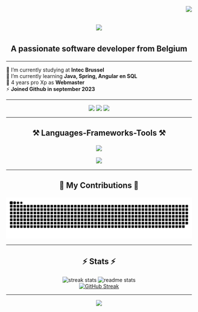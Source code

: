 <img align="right" src="https://visitor-badge.laobi.icu/badge?page_id=raphaelzintec.raphaelzintec" />
 
# <p align="center"><img src="https://readme-typing-svg.herokuapp.com/?font=Righteous&size=35&center=true&vCenter=true&width=500&height=70&duration=4000&lines=Hi+There!+👋;+I'm+Raphaël+Zolotarev!;" /></p>
 
## <p align="center">A passionate software developer from Belgium</p>
 
---
 
🔭 I’m currently studying at **Intec Brussel**  
🌱 I’m currently learning **Java, Spring, Angular en SQL**   
💪 4 years pro Xp as **Webmaster**   
⚡ **Joined Github in september 2023**   
 
---
 
<p align="center">
<a href="mailto:raphaelzolotarev@gmail.com"><img src="https://img.shields.io/badge/Gmail-333333?style=for-the-badge&logo=gmail&logoColor=red" /></a>
<a href="https://www.linkedin.com/in/raphaelzolotarev/" target="_blank"><img src="https://img.shields.io/badge/LinkedIn-0077B5?style=for-the-badge&logo=linkedin&logoColor=white" target="_blank" /></a>
<a href="https://www.zolotarev.eu" target="_blank"><img src="https://img.shields.io/badge/Portfolio-FF5722?style=for-the-badge&logo=todoist&logoColor=white" target="_blank" /></a>
</p>
 
---
 
## <p align="center">⚒️ Languages-Frameworks-Tools ⚒️</p>
 
<p align="center">
<img src="https://skillicons.dev/icons?i=angular,bootstrap,html,css,wordpress" />
</p>

<p align="center">
<img src="https://skillicons.dev/icons?i=java,spring,php,javascript,jquery,mysql" />
</p>

 
---
 
## <p align="center">🐍 My Contributions 🐍</p>
 
<p align="center">
<img alt="snake eating my contributions" src="https://raw.githubusercontent.com/salesp07/salesp07/output/github-contribution-grid-snake.svg" />
</p>
 
---
 
## <p align="center">⚡ Stats ⚡</p>
 
<p align="center">
<img width=390 src="https://github-readme-stats.vercel.app/api/top-langs/?username=raphaelzintec&count_private=true&theme=react&border_radius=10" alt="streak stats"/>
<img width=390 src="https://github-readme-stats.vercel.app/api?username=raphaelzintec&count_private=true&show_icons=true&theme=react&rank_icon=github&border_radius=10" alt="readme stats" />
<br/>
<a target="_blank" href="https://git.io/streak-stats"><img src="https://streak-stats.demolab.com?user=raphaelzolotarev&theme=dark" alt="GitHub Streak" /></a>
</p>
 
 
---
 
<p align="center"> 
<a href="https://zolotarev.eu" target="_blank">
<img src="https://img.shields.io/badge/www.zolotarev.eu-%23000B25.svg?style=for-the-badge&logo=zolotarev.eu&logoColor=00A4DC" target="_blank" />
</a>
</p>
